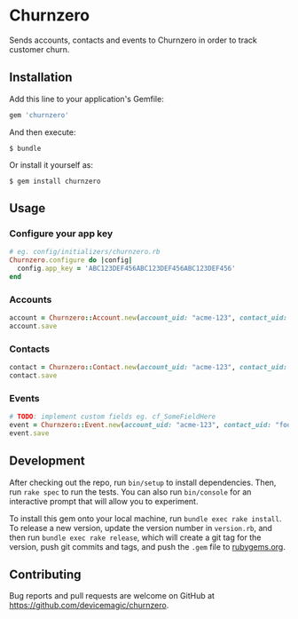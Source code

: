 # Churnzero

Sends accounts, contacts and events to Churnzero in order to track customer churn.

## Installation

Add this line to your application's Gemfile:

```ruby
gem 'churnzero'
```

And then execute:

    $ bundle

Or install it yourself as:

    $ gem install churnzero

## Usage

### Configure your app key

```ruby
# eg. config/initializers/churnzero.rb
Churnzero.configure do |config|
  config.app_key = 'ABC123DEF456ABC123DEF456ABC123DEF456'
end
```

### Accounts

```ruby
account = Churnzero::Account.new(account_uid: "acme-123", contact_uid: "foo-567", name: "ACME")
account.save
```

### Contacts

```ruby
contact = Churnzero::Contact.new(account_uid: "acme-123", contact_uid: "foo-567", email: "foo@acme.com", first_name: "Foo", last_name: "Bar")
contact.save
```

### Events

```ruby
# TODO: implement custom fields eg. cf_SomeFieldHere
event = Churnzero::Event.new(account_uid: "acme-123", contact_uid: "foo-567", event_name: "Sent Email", event_date: "1 Jan 2020 13:31", description: 'Account invite email', quantity: 3, allow_duplicates: false)
event.save
```

## Development

After checking out the repo, run `bin/setup` to install dependencies. Then, run `rake spec` to run the tests. You can also run `bin/console` for an interactive prompt that will allow you to experiment.

To install this gem onto your local machine, run `bundle exec rake install`. To release a new version, update the version number in `version.rb`, and then run `bundle exec rake release`, which will create a git tag for the version, push git commits and tags, and push the `.gem` file to [rubygems.org](https://rubygems.org).

## Contributing

Bug reports and pull requests are welcome on GitHub at https://github.com/devicemagic/churnzero.

